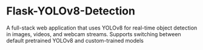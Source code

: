 # Flask-YOLOv8-Detection
A full-stack web application that uses YOLOv8 for real-time object detection in images, videos, and webcam streams. Supports switching between default pretrained YOLOv8 and custom-trained models
